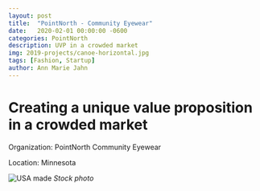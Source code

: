 ```yaml
---
layout: post
title:  "PointNorth - Community Eyewear"
date:   2020-02-01 00:00:00 -0600
categories: PointNorth
description: UVP in a crowded market
img: 2019-projects/canoe-horizontal.jpg
tags: [Fashion, Startup]
author: Ann Marie Jahn
---
```

# Creating a unique value proposition in a crowded market

Organization: PointNorth Community Eyewear

Location: Minnesota

![USA made](/2019-projects/assets/img/usa-ad-3.jpg)
_Stock photo_
